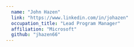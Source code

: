 ```yaml
---
  name: "John Hazen"
  link: "https://www.linkedin.com/in/johazen"
  occupation_title: "Lead Program Manager"
  affiliation: "Microsoft"
  github: "jhazen66"
---
```

